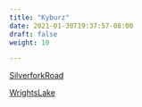 ```yaml
---
title: "Kyburz"
date: 2021-01-30T19:37:57-08:00
draft: false
weight: 10

---
```


<a target="_blank" href="/xmeyers/maps/SilverforkRoad.pdf">SilverforkRoad</a> 

<a target="_blank" href="/xmeyers/maps/WrightsLake.pdf">WrightsLake</a> 

